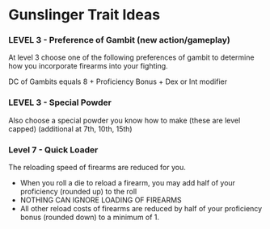 # Gunslinger Trait Ideas

### LEVEL 3 - Preference of Gambit (new action/gameplay)
At level 3 choose one of the following preferences of gambit to determine how you incorporate firearms into your fighting.

DC of Gambits equals 8 + Proficiency Bonus + Dex or Int modifier

### LEVEL 3 - Special Powder
Also choose a special powder you know how to make (these are level capped)
(additional at 7th, 10th, 15th)
### Level 7 - Quick Loader
The reloading speed of firearms are reduced for you.
- When you roll a die to reload a firearm, you may add half of your proficiency (rounded up) to the roll
- NOTHING CAN IGNORE LOADING OF FIREARMS
- All other reload costs of firearms are reduced by half of your proficiency bonus (rounded down) to a minimum of 1.

